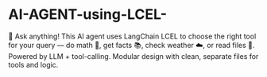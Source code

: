 # AI-AGENT-using-LCEL-
🤖 Ask anything! This AI agent uses LangChain LCEL to choose the right tool for your query — do math 🧮, get facts 📚, check weather ☁️, or read files 📂. Powered by LLM + tool-calling. Modular design with clean, separate files for tools and logic.
